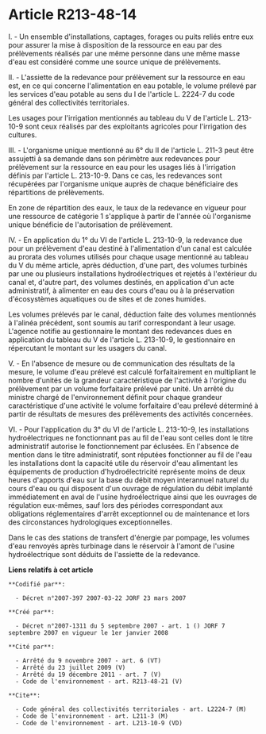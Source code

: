 # Article R213-48-14

I. - Un ensemble d'installations, captages, forages ou puits reliés entre eux pour assurer la mise à disposition de la
ressource en eau par des prélèvements réalisés par une même personne dans une même masse d'eau est considéré comme une source
unique de prélèvements.

II. - L'assiette de la redevance pour prélèvement sur la ressource en eau est, en ce qui concerne l'alimentation en eau
potable, le volume prélevé par les services d'eau potable au sens du I de l'article L. 2224-7 du code général des
collectivités territoriales.

Les usages pour l'irrigation mentionnés au tableau du V de l'article L. 213-10-9 sont ceux réalisés par des exploitants
agricoles pour l'irrigation des cultures.

III. - L'organisme unique mentionné au 6° du II de l'article L. 211-3 peut être assujetti à sa demande dans son périmètre aux
redevances pour prélèvement sur la ressource en eau pour les usages liés à l'irrigation définis par l'article L. 213-10-9.
Dans ce cas, les redevances sont récupérées par l'organisme unique auprès de chaque bénéficiaire des répartitions de
prélèvements.

En zone de répartition des eaux, le taux de la redevance en vigueur pour une ressource de catégorie 1 s'applique à partir de
l'année où l'organisme unique bénéficie de l'autorisation de prélèvement.

IV. - En application du 1° du VI de l'article L. 213-10-9, la redevance due pour un prélèvement d'eau destiné à
l'alimentation d'un canal est calculée au prorata des volumes utilisés pour chaque usage mentionné au tableau du V du même
article, après déduction, d'une part, des volumes turbinés par une ou plusieurs installations hydroélectriques et rejetés à
l'extérieur du canal et, d'autre part, des volumes destinés, en application d'un acte administratif, à alimenter en eau des
cours d'eau ou à la préservation d'écosystèmes aquatiques ou de sites et de zones humides.

Les volumes prélevés par le canal, déduction faite des volumes mentionnés à l'alinéa précédent, sont soumis au tarif
correspondant à leur usage. L'agence notifie au gestionnaire le montant des redevances dues en application du tableau du V de
l'article L. 213-10-9, le gestionnaire en répercutant le montant sur les usagers du canal.

V. - En l'absence de mesure ou de communication des résultats de la mesure, le volume d'eau prélevé est calculé
forfaitairement en multipliant le nombre d'unités de la grandeur caractéristique de l'activité à l'origine du prélèvement par
un volume forfaitaire prélevé par unité. Un arrêté du ministre chargé de l'environnement définit pour chaque grandeur
caractéristique d'une activité le volume forfaitaire d'eau prélevé déterminé à partir de résultats de mesures des
prélèvements des activités concernées.

VI. - Pour l'application du 3° du VI de l'article L. 213-10-9, les installations hydroélectriques ne fonctionnant pas au fil
de l'eau sont celles dont le titre administratif autorise le fonctionnement par éclusées. En l'absence de mention dans le
titre administratif, sont réputées fonctionner au fil de l'eau les installations dont la capacité utile du réservoir d'eau
alimentant les équipements de production d'hydroélectricité représente moins de deux heures d'apports d'eau sur la base du
débit moyen interannuel naturel du cours d'eau ou qui disposent d'un ouvrage de régulation du débit implanté immédiatement en
aval de l'usine hydroélectrique ainsi que les ouvrages de régulation eux-mêmes, sauf lors des périodes correspondant aux
obligations réglementaires d'arrêt exceptionnel ou de maintenance et lors des circonstances hydrologiques exceptionnelles.

Dans le cas des stations de transfert d'énergie par pompage, les volumes d'eau renvoyés après turbinage dans le réservoir à
l'amont de l'usine hydroélectrique sont déduits de l'assiette de la redevance.

**Liens relatifs à cet article**

	**Codifié par**:

	  - Décret n°2007-397 2007-03-22 JORF 23 mars 2007

	**Créé par**:

	  - Décret n°2007-1311 du 5 septembre 2007 - art. 1 () JORF 7 septembre 2007 en vigueur le 1er janvier 2008

	**Cité par**:

	  - Arrêté du 9 novembre 2007 - art. 6 (VT)
	  - Arrêté du 23 juillet 2009 (V)
	  - Arrêté du 19 décembre 2011 - art. 7 (V)
	  - Code de l'environnement - art. R213-48-21 (V)

	**Cite**:

	  - Code général des collectivités territoriales - art. L2224-7 (M)
	  - Code de l'environnement - art. L211-3 (M)
	  - Code de l'environnement - art. L213-10-9 (VD)
